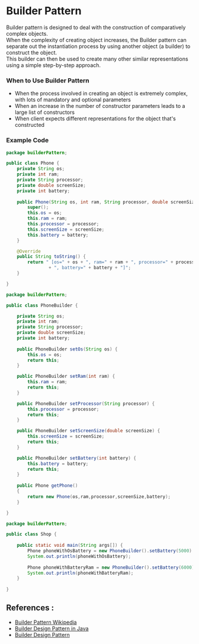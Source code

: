 # Builder Pattern
Builder pattern is designed to deal with the construction of comparatively complex objects.  
When the complexity of creating object increases, the Builder pattern can separate out the instantiation process by using another object (a builder) to construct the object.  
This builder can then be used to create many other similar representations using a simple step-by-step approach.  

### When to Use Builder Pattern
- When the process involved in creating an object is extremely complex, with lots of mandatory and optional parameters
- When an increase in the number of constructor parameters leads to a large list of constructors
- When client expects different representations for the object that's constructed

### Example Code
```java
package builderPattern;

public class Phone {
	private String os;
	private int ram;
	private String processor;
	private double screenSize;
	private int battery;
	
	public Phone(String os, int ram, String processor, double screenSize, int battery) {
		super();
		this.os = os;
		this.ram = ram;
		this.processor = processor;
		this.screenSize = screenSize;
		this.battery = battery;
	}

	@Override
	public String toString() {
		return " [os=" + os + ", ram=" + ram + ", processor=" + processor + ", screenSize=" + screenSize
				+ ", battery=" + battery + "]";
	}	

}
```

```java
package builderPattern;

public class PhoneBuilder {

	private String os;
	private int ram;
	private String processor;
	private double screenSize;
	private int battery;
	
	public PhoneBuilder setOs(String os) {
		this.os = os;
		return this;
	}

	public PhoneBuilder setRam(int ram) {
		this.ram = ram;
		return this;
	}

	public PhoneBuilder setProcessor(String processor) {
		this.processor = processor;
		return this;
	}

	public PhoneBuilder setScreenSize(double screenSize) {
		this.screenSize = screenSize;
		return this;
	}

	public PhoneBuilder setBattery(int battery) {
		this.battery = battery;
		return this;
	}
	
	public Phone getPhone()
	{
		return new Phone(os,ram,processor,screenSize,battery);
	}	

}
```

```java
package builderPattern;

public class Shop {
	
	public static void main(String args[]) {
		Phone phoneWithOsBattery = new PhoneBuilder().setBattery(5000).setOs("Android").getPhone();
		System.out.println(phoneWithOsBattery);
		
		Phone phoneWithBatteryRam = new PhoneBuilder().setBattery(6000).setRam(64).getPhone();
		System.out.println(phoneWithBatteryRam);
	}
	
}
```

## References :
- [Builder Pattern Wikipedia](https://en.wikipedia.org/wiki/Builder_pattern)
- [Builder Design Pattern in Java](https://www.journaldev.com/1425/builder-design-pattern-in-java)
- [Builder Design Pattern](https://www.baeldung.com/creational-design-patterns#builder)
